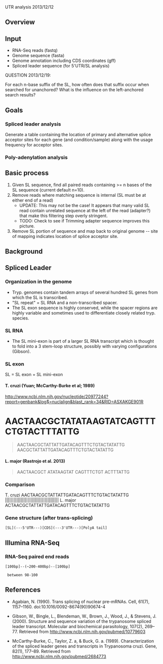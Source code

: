 UTR analysis
2013/12/12

Overview
--------

## Input

- RNA-Seq reads (fastq)
- Genome sequence (fasta)
- Genome annotation including CDS coordinates (gff)
- Spliced leader sequence (for 5'UTR/SL analysis)


QUESTION 2013/12/19:

For each n-base suffix of the SL, how often does that suffix occur when
searched for unanchored? What is the influence on the left-anchored search
results?

## Goals

### Spliced leader analysis

Generate a table containing the location of primary and alternative splice
acceptor sites for each gene (and condition/sample) along with the usage 
frequency for acceptor sites.

### Poly-adenylation analysis

## Basic process

1. Given SL sequence, find all paired reads containing >= n bases of the SL
   sequence (current default n=10).
2. Remove reads where matching sequence is internal (SL must be at either end
   of a read)
   - UPDATE: This may not be the case! It appears that many valid SL read
   contain unrelated sequence at the left of the read (adapter?) that make this
   filtering step overly stringent.
   - TODO: Check to see if Trimming adapter sequence improves this picture.
3. Remove SL portion of sequence and map back to original genome -- site of
   mapping indicates location of splice acceptor site.

Background
----------

## Spliced Leader

### Organization in the genome

- Tryp. genomes contain tandem arrays of several hundred SL genes from which
the SL is transcribed.
- "SL repeat" = SL RNA and a non-transcribed spacer.
- The SL exon sequence is highly conserved, while the spacer regions are 
  highly variable and sometimes used to differentiate closely related tryp.
  species.

### SL RNA

- The SL mini-exon is part of a larger SL RNA transcript which is thought to
fold into a 3 stem-loop structure, possibly with varying configurations
(Gibson).


### SL exon

SL = SL exon = SL mini-exon

#### T. cruzi (Yuan; McCarthy-Burke et al; 1989)

http://www.ncbi.nlm.nih.gov/nucleotide/20977244?report=genbank&log$=nuclalign&blast_rank=34&RID=ASXAKGE901R

# AACTAACGCTATATAAGTATCAGTTTCTGTACTTTATTG
> AACTAACGCTATTATTGATACAGTTTCTGTACTATATTG
      AACGCTATTATTGATACAGTTTCTGTACTATATTG

#### L. major (Rastrojo et al. 2013)

> AACTAACGCT ATATAAGTAT CAGTTTCTGT ACTTTATTG

### Comparison

T. cruzi    AACTAACGCTATTATTGATACAGTTTCTGTACTATATTG
             ||||||||||||||||||||||||||||||||||||||
L. major     ACTAACGCTATTATTGATACAGTTTCTGTACTATATTG


### Gene structure (after trans-splicing)

    [SL](---5'UTR---)[CDS](---3'UTR---)[PolyA tail]

## Illumina RNA-Seq

### RNA-Seq paired end reads

    [100bp]--(~200-400bp)--[100bp]

     between 98-100

References
----------
- Agabian, N. (1990). Trans splicing of nuclear pre-mRNAs. Cell, 61(7),
1157–1160. doi:10.1016/0092-8674(90)90674-4

- Gibson, W., Bingle, L., Blendeman, W., Brown, J., Wood, J., & Stevens, J.
(2000). Structure and sequence variation of the trypanosome spliced leader
transcript. Molecular and biochemical parasitology, 107(2), 269–77. Retrieved
from http://www.ncbi.nlm.nih.gov/pubmed/10779603

- McCarthy-Burke, C., Taylor, Z. a, & Buck, G. a. (1989). Characterization of
the spliced leader genes and transcripts in Trypanosoma cruzi. Gene, 82(1),
177–89. Retrieved from http://www.ncbi.nlm.nih.gov/pubmed/2684773

